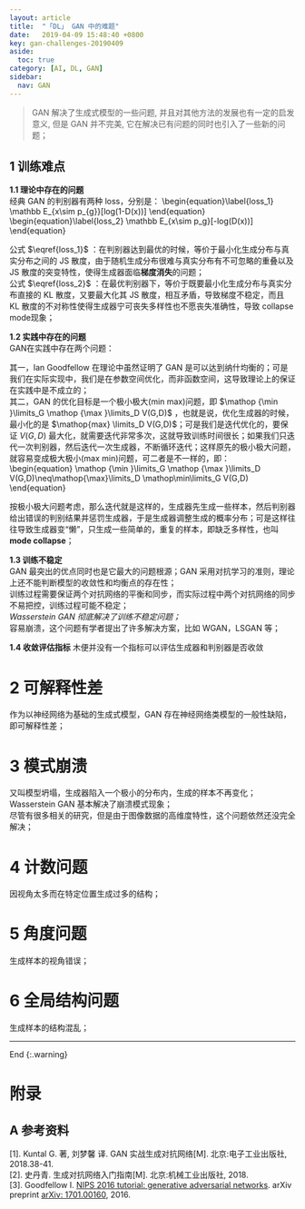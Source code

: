 ```yaml
---
layout: article
title:  "「DL」 GAN 中的难题"
date:   2019-04-09 15:48:40 +0800
key: gan-challenges-20190409
aside:
  toc: true
category: [AI, DL, GAN]
sidebar:
  nav: GAN
---
```


>GAN 解决了生成式模型的一些问题, 并且对其他方法的发展也有一定的启发意义, 但是 GAN 并不完美, 它在解决已有问题的同时也引入了一些新的问题；   

<!--more-->

## 1 训练难点
**1.1 理论中存在的问题**  
经典 GAN 的判别器有两种 loss，分别是：
\begin{equation}\label{loss_1}
\mathbb E_{x\sim p_{g}}[log(1-D(x))]
\end{equation}
 \begin{equation}\label{loss_2}
\mathbb E_{x\sim p_g}[-log(D(x))]
 \end{equation}

公式 $\eqref{loss_1}$ ：在判别器达到最优的时候，等价于最小化生成分布与真实分布之间的 JS 散度，由于随机生成分布很难与真实分布有不可忽略的重叠以及 JS 散度的突变特性，使得生成器面临**梯度消失**的问题；  
公式 $\eqref{loss_2}$ ：在最优判别器下，等价于既要最小化生成分布与真实分布直接的 KL 散度，又要最大化其 JS 散度，相互矛盾，导致梯度不稳定，而且 KL 散度的不对称性使得生成器宁可丧失多样性也不愿丧失准确性，导致 collapse mode现象；  

**1.2 实践中存在的问题**  
GAN在实践中存在两个问题：

其一，Ian Goodfellow 在理论中虽然证明了 GAN 是可以达到纳什均衡的；可是我们在实际实现中，我们是在参数空间优化，而非函数空间，这导致理论上的保证在实践中是不成立的；  
其二，GAN 的优化目标是一个极小极大(min max)问题，即 $\mathop {\min }\limits_G \mathop {\max }\limits_D V(G,D)$ ，也就是说，优化生成器的时候，最小化的是 $\mathop{max} \limits_D V(G,D)$；可是我们是迭代优化的，要保证 $V(G,D)$ 最大化，就需要迭代非常多次，这就导致训练时间很长；如果我们只迭代一次判别器，然后迭代一次生成器，不断循环迭代；这样原先的极小极大问题，就容易变成极大极小(max min)问题，可二者是不一样的，即：  
\begin{equation}
\mathop {\min }\limits_G \mathop {\max }\limits_D V(G,D)\neq\mathop{\max}\limits_D \mathop\min\limits_G V(G,D)
\end{equation}  

按极小极大问题考虑，那么迭代就是这样的，生成器先生成一些样本，然后判别器给出错误的判别结果并惩罚生成器，于是生成器调整生成的概率分布；可是这样往往导致生成器变“懒”，只生成一些简单的，重复的样本，即缺乏多样性，也叫 **mode collapse**；  

**1.3 训练不稳定**  
GAN 最突出的优点同时也是它最大的问题根源；GAN 采用对抗学习的准则，理论上还不能判断模型的收敛性和均衡点的存在性；  
训练过程需要保证两个对抗网络的平衡和同步，而实际过程中两个对抗网络的同步不易把控，训练过程可能不稳定；   
*Wasserstein GAN 彻底解决了训练不稳定问题；*   
容易崩溃，这个问题有学者提出了许多解决方案，比如 WGAN，LSGAN 等；   

**1.4 收敛评估指标**
木便并没有一个指标可以评估生成器和判别器是否收敛   

# 2 可解释性差
作为以神经网络为基础的生成式模型，GAN 存在神经网络类模型的一般性缺陷，即可解释性差；    

# 3 模式崩溃
又叫模型坍塌，生成器陷入一个极小的分布内，生成的样本不再变化；   
Wasserstein GAN 基本解决了崩溃模式现象；   
尽管有很多相关的研究，但是由于图像数据的高维度特性，这个问题依然还没完全解决；   
  

# 4 计数问题
因视角太多而在特定位置生成过多的结构；  

# 5 角度问题
生成样本的视角错误；   

# 6 全局结构问题
生成样本的结构混乱；   


-------------------  
 End
{:.warning}  


# 附录
## A 参考资料
[1]. Kuntal G. 著, 刘梦馨 译. GAN 实战生成对抗网络[M]. 北京:电子工业出版社, 2018.38-41.     
[2]. 史丹青. 生成对抗网络入门指南[M]. 北京:机械工业出版社, 2018.   
[3]. Goodfellow I. [NIPS 2016 tutorial: generative adversarial networks](http://cn.arxiv.org/abs/1701.00160). arXiv preprint [arXiv: 1701.00160](https://arxiv.org/abs/1701.00160), 2016.    

